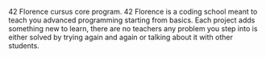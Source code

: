 42 Florence cursus core program.
42 Florence is a coding school meant to teach you advanced programming starting from basics.
Each project adds something new to learn, there are no teachers any problem you step into is either solved by trying again and again or talking about it with other students.

